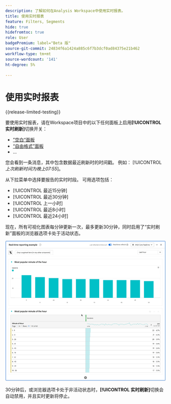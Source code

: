 ```yaml
---
description: 了解如何在Analysis Workspace中使用实时报表。
title: 使用实时报表
feature: Filters, Segments
hide: true
hidefromtoc: true
role: User
badgePremium: label="Beta 版"
source-git-commit: 24834f6a1424a885c6f7b3dcf0ad84375e21b462
workflow-type: tm+mt
source-wordcount: '141'
ht-degree: 5%

---
```



# 使用实时报表

{{release-limited-testing}}

要使用实时报表，请在Workspace项目中的以下任何面板上启用&#x200B;**[!UICONTROL 实时刷新]**&#x200B;切换开关：



* [”空白“面板](/help/analysis-workspace/c-panels/blank-panel.md)
* [“自由格式”面板](/help/analysis-workspace/c-panels/freeform-panel.md)
* ...

您会看到一条消息，其中包含数据最近刷新时的时间戳。 例如： [!UICONTROL  *上次刷新时间为晚上07:55*]。

从下拉菜单中选择要报告的实时时段。 可用选项包括：

* [!UICONTROL 最近15分钟]
* [!UICONTROL 最近30分钟]
* [!UICONTROL 上一小时]
* [!UICONTROL 最近8小时]
* [!UICONTROL 最近24小时]

现在，所有可视化图表每分钟更新一次，最多更新30分钟，同时启用了“实时刷新”面板的浏览器选项卡处于活动状态。

![实时刷新](assets/real-time-refresh.gif)

30分钟后，或浏览器选项卡处于非活动状态时，**[!UICONTROL 实时刷新]**&#x200B;切换会自动禁用，并且实时更新将停止。
